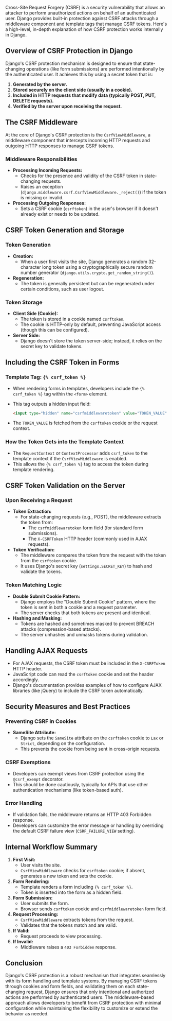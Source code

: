 Cross-Site Request Forgery (CSRF) is a security vulnerability that allows an attacker to perform unauthorized actions on behalf of an authenticated user. Django provides built-in protection against CSRF attacks through a middleware component and template tags that manage CSRF tokens. Here's a high-level, in-depth explanation of how CSRF protection works internally in Django.

## Overview of CSRF Protection in Django

Django's CSRF protection mechanism is designed to ensure that state-changing operations (like form submissions) are performed intentionally by the authenticated user. It achieves this by using a secret token that is:

1. **Generated by the server.**
2. **Stored securely on the client side (usually in a cookie).**
3. **Included in HTTP requests that modify data (typically POST, PUT, DELETE requests).**
4. **Verified by the server upon receiving the request.**

## The CSRF Middleware

At the core of Django's CSRF protection is the `CsrfViewMiddleware`, a middleware component that intercepts incoming HTTP requests and outgoing HTTP responses to manage CSRF tokens.

### Middleware Responsibilities

- **Processing Incoming Requests:**
  - Checks for the presence and validity of the CSRF token in state-changing requests.
  - Raises an exception (`django.middleware.csrf.CsrfViewMiddleware._reject()`) if the token is missing or invalid.
- **Processing Outgoing Responses:**
  - Sets a CSRF cookie (`csrftoken`) in the user's browser if it doesn't already exist or needs to be updated.

## CSRF Token Generation and Storage

### Token Generation

- **Creation:**
  - When a user first visits the site, Django generates a random 32-character long token using a cryptographically secure random number generator (`django.utils.crypto.get_random_string()`).
- **Regeneration:**
  - The token is generally persistent but can be regenerated under certain conditions, such as user logout.

### Token Storage

- **Client Side (Cookie):**
  - The token is stored in a cookie named `csrftoken`.
  - The cookie is HTTP-only by default, preventing JavaScript access (though this can be configured).
- **Server Side:**
  - Django doesn't store the token server-side; instead, it relies on the secret key to validate tokens.

## Including the CSRF Token in Forms

### Template Tag: `{% csrf_token %}`

- When rendering forms in templates, developers include the `{% csrf_token %}` tag within the `<form>` element.
- This tag outputs a hidden input field:

  ```html
  <input type="hidden" name="csrfmiddlewaretoken" value="TOKEN_VALUE">
  ```

- The `TOKEN_VALUE` is fetched from the `csrftoken` cookie or the request context.

### How the Token Gets into the Template Context

- The `RequestContext` or `ContextProcessor` adds `csrf_token` to the template context if the `CsrfViewMiddleware` is enabled.
- This allows the `{% csrf_token %}` tag to access the token during template rendering.

## CSRF Token Validation on the Server

### Upon Receiving a Request

- **Token Extraction:**
  - For state-changing requests (e.g., POST), the middleware extracts the token from:
    - The `csrfmiddlewaretoken` form field (for standard form submissions).
    - The `X-CSRFToken` HTTP header (commonly used in AJAX requests).
- **Token Verification:**
  - The middleware compares the token from the request with the token from the `csrftoken` cookie.
  - It uses Django's secret key (`settings.SECRET_KEY`) to hash and validate the tokens.

### Token Matching Logic

- **Double Submit Cookie Pattern:**
  - Django employs the "Double Submit Cookie" pattern, where the token is sent in both a cookie and a request parameter.
  - The server checks that both tokens are present and identical.
- **Hashing and Masking:**
  - Tokens are hashed and sometimes masked to prevent BREACH attacks (compression-based attacks).
  - The server unhashes and unmasks tokens during validation.

## Handling AJAX Requests

- For AJAX requests, the CSRF token must be included in the `X-CSRFToken` HTTP header.
- JavaScript code can read the `csrftoken` cookie and set the header accordingly.
- Django's documentation provides examples of how to configure AJAX libraries (like jQuery) to include the CSRF token automatically.

## Security Measures and Best Practices

### Preventing CSRF in Cookies

- **SameSite Attribute:**
  - Django sets the `SameSite` attribute on the `csrftoken` cookie to `Lax` or `Strict`, depending on the configuration.
  - This prevents the cookie from being sent in cross-origin requests.

### CSRF Exemptions

- Developers can exempt views from CSRF protection using the `@csrf_exempt` decorator.
- This should be done cautiously, typically for APIs that use other authentication mechanisms (like token-based auth).

### Error Handling

- If validation fails, the middleware returns an HTTP 403 Forbidden response.
- Developers can customize the error message or handling by overriding the default CSRF failure view (`CSRF_FAILURE_VIEW` setting).

## Internal Workflow Summary

1. **First Visit:**
   - User visits the site.
   - `CsrfViewMiddleware` checks for `csrftoken` cookie; if absent, generates a new token and sets the cookie.
2. **Form Rendering:**
   - Template renders a form including `{% csrf_token %}`.
   - Token is inserted into the form as a hidden field.
3. **Form Submission:**
   - User submits the form.
   - Browser sends `csrftoken` cookie and `csrfmiddlewaretoken` form field.
4. **Request Processing:**
   - `CsrfViewMiddleware` extracts tokens from the request.
   - Validates that the tokens match and are valid.
5. **If Valid:**
   - Request proceeds to view processing.
6. **If Invalid:**
   - Middleware raises a `403 Forbidden` response.

## Conclusion

Django's CSRF protection is a robust mechanism that integrates seamlessly with its form handling and template systems. By managing CSRF tokens through cookies and form fields, and validating them on each state-changing request, Django ensures that only intentional and authorized actions are performed by authenticated users. The middleware-based approach allows developers to benefit from CSRF protection with minimal configuration while maintaining the flexibility to customize or extend the behavior as needed.